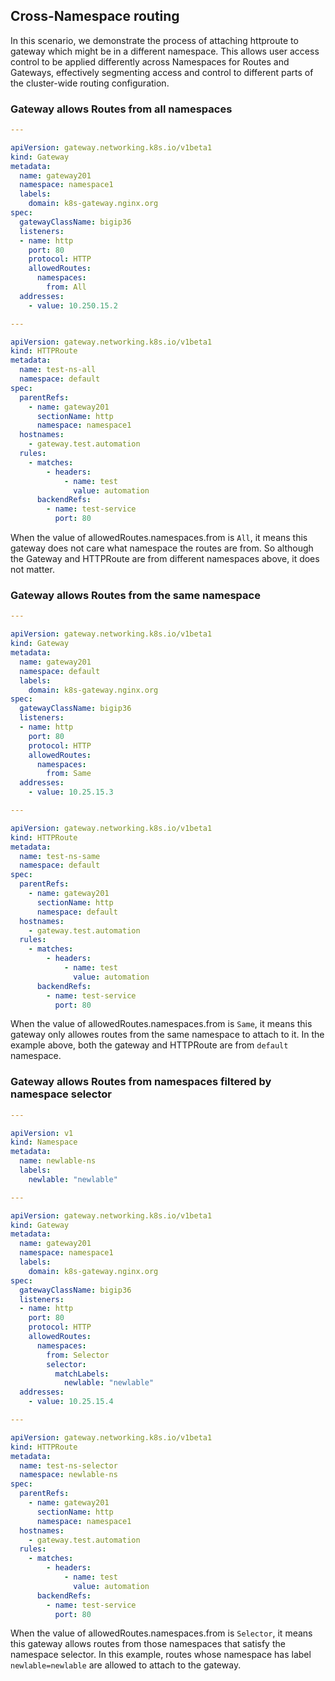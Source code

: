## Cross-Namespace routing

In this scenario, we demonstrate the process of attaching httproute to gateway which might be in a different namespace. This allows user access control to be applied differently across Namespaces for Routes and Gateways, effectively segmenting access and control to different parts of the cluster-wide routing configuration.

### Gateway allows Routes from all namespaces

```yaml
---

apiVersion: gateway.networking.k8s.io/v1beta1
kind: Gateway
metadata:
  name: gateway201
  namespace: namespace1
  labels:
    domain: k8s-gateway.nginx.org
spec:
  gatewayClassName: bigip36
  listeners:
  - name: http
    port: 80
    protocol: HTTP
    allowedRoutes:
      namespaces:
        from: All
  addresses:
    - value: 10.250.15.2

---

apiVersion: gateway.networking.k8s.io/v1beta1
kind: HTTPRoute
metadata:
  name: test-ns-all
  namespace: default
spec:
  parentRefs:
    - name: gateway201
      sectionName: http
      namespace: namespace1
  hostnames:
    - gateway.test.automation
  rules:
    - matches:
        - headers:
            - name: test
              value: automation
      backendRefs:
        - name: test-service
          port: 80
```

When the value of allowedRoutes.namespaces.from is `All`, it means this gateway does not care what namespace the routes are from.
So although the Gateway and HTTPRoute are from different namespaces above, it does not matter.

### Gateway allows Routes from the same namespace

```yaml
---

apiVersion: gateway.networking.k8s.io/v1beta1
kind: Gateway
metadata:
  name: gateway201
  namespace: default
  labels:
    domain: k8s-gateway.nginx.org
spec:
  gatewayClassName: bigip36
  listeners:
  - name: http
    port: 80
    protocol: HTTP
    allowedRoutes:
      namespaces:
        from: Same
  addresses:
    - value: 10.25.15.3

---

apiVersion: gateway.networking.k8s.io/v1beta1
kind: HTTPRoute
metadata:
  name: test-ns-same
  namespace: default
spec:
  parentRefs:
    - name: gateway201
      sectionName: http
      namespace: default
  hostnames:
    - gateway.test.automation
  rules:
    - matches:
        - headers:
            - name: test
              value: automation
      backendRefs:
        - name: test-service
          port: 80
```

When the value of allowedRoutes.namespaces.from is `Same`, it means this gateway only allowes routes from the same namespace to attach
to it. In the example above, both the gateway and HTTPRoute are from `default` namespace.

### Gateway allows Routes from namespaces filtered by namespace selector

```yaml
---

apiVersion: v1
kind: Namespace
metadata:
  name: newlable-ns
  labels:
    newlable: "newlable"

---

apiVersion: gateway.networking.k8s.io/v1beta1
kind: Gateway
metadata:
  name: gateway201
  namespace: namespace1
  labels:
    domain: k8s-gateway.nginx.org
spec:
  gatewayClassName: bigip36
  listeners:
  - name: http
    port: 80
    protocol: HTTP
    allowedRoutes:
      namespaces:
        from: Selector
        selector:
          matchLabels:
            newlable: "newlable"
  addresses:
    - value: 10.25.15.4

---

apiVersion: gateway.networking.k8s.io/v1beta1
kind: HTTPRoute
metadata:
  name: test-ns-selector
  namespace: newlable-ns
spec:
  parentRefs:
    - name: gateway201
      sectionName: http
      namespace: namespace1
  hostnames:
    - gateway.test.automation
  rules:
    - matches:
        - headers:
            - name: test
              value: automation
      backendRefs:
        - name: test-service
          port: 80

```

When the value of allowedRoutes.namespaces.from is `Selector`, it means this gateway allows routes from those namespaces that satisfy
the namespace selector. In this example, routes whose namespace has label `newlable=newlable` are allowed to attach to the gateway.